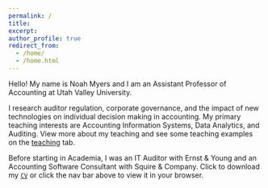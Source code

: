 ```yaml
---
permalink: /
title:
excerpt:
author_profile: true
redirect_from:
  - /home/
  - /home.html
---
```


Hello! My name is Noah Myers and I am an Assistant Professor of Accounting at Utah Valley University.

I research auditor regulation, corporate governance, and the impact of new technologies on individual decision making in accounting. My primary teaching interests are Accounting Information Systems, Data Analytics, and Auditing. View more about my teaching and see some teaching examples on the <a href="/teaching_info/">teaching</a> tab.

Before starting in Academia, I was an IT Auditor with Ernst & Young and an Accounting Software Consultant with Squire & Company. Click to download my <a href="/files/cv.pdf">`CV`</a> or click the nav bar above to view it in your browser.
